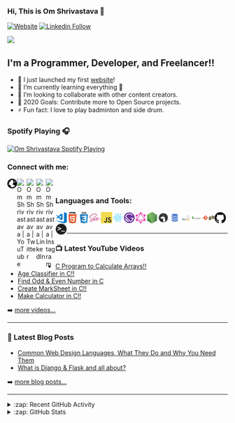 
### Hi, This is Om Shrivastava 👋

[![Website](https://img.shields.io/website?label=omshrivastava.me&style=for-the-badge&url=https%3A%2F%2Fomshrivastava.me)](https://omshrivastava.me/)
[![Linkedin Follow](https://img.shields.io/twitter/follow/omshrivastava?color=1DA1F2&logo=linkedin&style=for-the-badge)](https://www.linkedin.com/in/omshrivastava/)

<img src="https://camo.githubusercontent.com/7cbec0b7f9ad155d851c867c202ff1454ab2649e/68747470733a2f2f6d656469612e67697068792e636f6d2f6d656469612f5a56696b377042747539644e532f67697068792e676966"/>

## I'm a Programmer, Developer, and Freelancer!!

- 🔭 I just launched my first [website]!
- 🌱 I’m currently learning everything 🤣
- 👯 I’m looking to collaborate with other content creators.
- 🥅 2020 Goals: Contribute more to Open Source projects.
- ⚡ Fun fact: I love to play badminton and side drum.

### Spotify Playing 🎧

[<img src="https://now-playing-codestackr.vercel.app/api/spotify-playing" alt="Om Shrivastava Spotify Playing" width="350" autoplay />](https://open.spotify.com/track/0RGp4KA9wvndxqPIWoKwnD)


### Connect with me:

[<img align="left" alt="Om Shrivastava | Website" width="22px" src="https://raw.githubusercontent.com/iconic/open-iconic/master/svg/globe.svg" />][website]
[<img align="left" alt="Om Shrivastava | YouTube" width="22px" src="https://cdn.jsdelivr.net/npm/simple-icons@v3/icons/youtube.svg" />][youtube]
[<img align="left" alt="Om Shrivastava | Twitter" width="22px" src="https://cdn.jsdelivr.net/npm/simple-icons@v3/icons/twitter.svg" />][twitter]
[<img align="left" alt="Om Shrivastava | LinkedIn" width="22px" src="https://cdn.jsdelivr.net/npm/simple-icons@v3/icons/linkedin.svg" />][linkedin]
[<img align="left" alt="Om Shrivastava | Instagram" width="22px" src="https://cdn.jsdelivr.net/npm/simple-icons@v3/icons/instagram.svg" />][instagram]
<br />

### Languages and Tools:

<img align="left" alt="Visual Studio Code" width="26px" src="https://raw.githubusercontent.com/github/explore/80688e429a7d4ef2fca1e82350fe8e3517d3494d/topics/visual-studio-code/visual-studio-code.png" />
<img align="left" alt="HTML5" width="26px" src="https://raw.githubusercontent.com/github/explore/80688e429a7d4ef2fca1e82350fe8e3517d3494d/topics/html/html.png" />
<img align="left" alt="CSS3" width="26px" src="https://raw.githubusercontent.com/github/explore/80688e429a7d4ef2fca1e82350fe8e3517d3494d/topics/css/css.png" />
<img align="left" alt="Sass" width="26px" src="https://raw.githubusercontent.com/github/explore/80688e429a7d4ef2fca1e82350fe8e3517d3494d/topics/sass/sass.png" />
<img align="left" alt="JavaScript" width="26px" src="https://raw.githubusercontent.com/github/explore/80688e429a7d4ef2fca1e82350fe8e3517d3494d/topics/javascript/javascript.png" />
<img align="left" alt="React" width="26px" src="https://raw.githubusercontent.com/github/explore/80688e429a7d4ef2fca1e82350fe8e3517d3494d/topics/react/react.png" />
<img align="left" alt="Gatsby" width="26px" src="https://raw.githubusercontent.com/github/explore/e94815998e4e0713912fed477a1f346ec04c3da2/topics/gatsby/gatsby.png" />
<img align="left" alt="GraphQL" width="26px" src="https://raw.githubusercontent.com/github/explore/80688e429a7d4ef2fca1e82350fe8e3517d3494d/topics/graphql/graphql.png" />
<img align="left" alt="Node.js" width="26px" src="https://raw.githubusercontent.com/github/explore/80688e429a7d4ef2fca1e82350fe8e3517d3494d/topics/nodejs/nodejs.png" />
<img align="left" alt="Deno" width="26px" src="https://raw.githubusercontent.com/github/explore/361e2821e2dea67711cde99c9c40ed357061cf27/topics/deno/deno.png" />
<img align="left" alt="SQL" width="26px" src="https://raw.githubusercontent.com/github/explore/80688e429a7d4ef2fca1e82350fe8e3517d3494d/topics/sql/sql.png" />
<img align="left" alt="MySQL" width="26px" src="https://raw.githubusercontent.com/github/explore/80688e429a7d4ef2fca1e82350fe8e3517d3494d/topics/mysql/mysql.png" />
<img align="left" alt="MongoDB" width="26px" src="https://raw.githubusercontent.com/github/explore/80688e429a7d4ef2fca1e82350fe8e3517d3494d/topics/mongodb/mongodb.png" />
<img align="left" alt="Git" width="26px" src="https://raw.githubusercontent.com/github/explore/80688e429a7d4ef2fca1e82350fe8e3517d3494d/topics/git/git.png" />
<img align="left" alt="GitHub" width="26px" src="https://raw.githubusercontent.com/github/explore/78df643247d429f6cc873026c0622819ad797942/topics/github/github.png" />
<img align="left" alt="Terminal" width="26px" src="https://raw.githubusercontent.com/github/explore/80688e429a7d4ef2fca1e82350fe8e3517d3494d/topics/terminal/terminal.png" />

<br />
<br />

---

### 📺 Latest YouTube Videos

<!-- YOUTUBE:START -->
- [C Program to Calculate Arrays!!](https://www.youtube.com/watch?v=Fs_WRPFTItM)
- [Age Classifier in C!!](https://www.youtube.com/watch?v=v_9onmi8GcQ)
- [Find Odd & Even Number in C](https://www.youtube.com/watch?v=uMSnNTryq_g)
- [Create MarkSheet in C!!](https://www.youtube.com/watch?v=DvNXEBxO3YQ)
- [Make Calculator in C!!](https://www.youtube.com/watch?v=QXz5SS7iS8I)
<!-- YOUTUBE:END -->

➡️ [more videos...][youtube]

---

### 📕 Latest Blog Posts

<!-- BLOG-POST-LIST:START -->
- [Common Web Design Languages, What They Do and Why You Need Them](https://medium.com/@omshrivastava/thing-required-to-become-a-full-stack-web-developer-5b2bcfe9c7ab)
- [What is Django & Flask and all about?](hhttps://medium.com/@omshrivastava/what-is-django-and-flask-om-shrivastava-62b91227ebe8)

<!-- BLOG-POST-LIST:END -->

➡️ [more blog posts...](https://medium.com/@omshrivastava)

---

<details>
  <summary>:zap: Recent GitHub Activity</summary>
  
<!--START_SECTION:activity -->
1. 🎉 Merged PR [#13](https://github.com/codeSTACKr/codeSTACKr/pull/13) in [codeSTACKr/codeSTACKr](https://github.com/codeSTACKr/codeSTACKr)
2. 💪 Opened PR [#13](https://github.com/codeSTACKr/codeSTACKr/pull/13) in [codeSTACKr/codeSTACKr](https://github.com/codeSTACKr/codeSTACKr)
3. 🎉 Merged PR [#12](https://github.com/codeSTACKr/codeSTACKr/pull/12) in [codeSTACKr/codeSTACKr](https://github.com/codeSTACKr/codeSTACKr)
4. 💪 Opened PR [#12](https://github.com/codeSTACKr/codeSTACKr/pull/12) in [codeSTACKr/codeSTACKr](https://github.com/codeSTACKr/codeSTACKr)
5. 💪 Opened PR [#11](https://github.com/codeSTACKr/codeSTACKr/pull/11) in [codeSTACKr/codeSTACKr](https://github.com/codeSTACKr/codeSTACKr)
<!-- END_SECTION:activity-->

</details>

<details>
  <summary>:zap: GitHub Stats</summary>

  <img align="left" alt="Om Shrivastava's GitHub Stats" src="https://github-readme-stats.codestackr.vercel.app/api?username=OmShrivastava19&show_icons=true&hide_border=true" />

</details>

[website]: https://omshrivastava.me/
[twitter]: https://twitter.com/om_shrivastava_
[youtube]: https://www.youtube.com/channel/UCSSjvWX8-EFYaSkGA7MB5QA?sub_confirmation=1
[instagram]: https://instagram.com/iomshrivastava
[linkedin]: https://linkedin.com/in/omshrivastava
